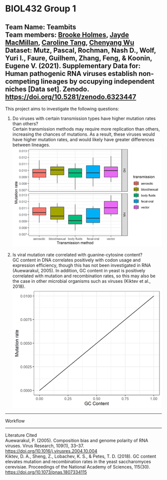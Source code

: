 # BIOL432 Group 1
Team Name: Teambits   
Team members: [Brooke Holmes](https://github.com/BrookeHolmes), [Jayde MacMillan](https://github.com/jaydealexandra), [Caroline Tang](https://github.com/carolinetang77), [Chenyang Wu](https://github.com/Wuris)  
Dataset: Mutz, Pascal, Rochman, Nash D., Wolf, Yuri I., Faure, Guilhem, Zhang, Feng, & Koonin, Eugene V. (2021). Supplementary Data for: Human pathogenic RNA viruses establish non-competing lineages by occupying independent niches [Data set]. Zenodo. https://doi.org/10.5281/zenodo.6323447
---
This project aims to investigate the following questions:  
1. Do viruses with certain transmission types have higher mutation rates than others?  
  Certain transmission methods may require more replication than others, increasing the chances of mutations. As a result, these viruses would have higher mutation rates, and would likely have greater differences between lineages.  
![Boxplots of transmission method vs mutation rate](https://github.com/carolinetang77/BIOL432-group1/raw/main/Predicted%20graphs/transmission-vs-mutation.png) 

2. Is viral mutation rate correlated with guanine-cytosine content?  
  GC content in DNA correlates positively with codon usage and expression efficiency, though this has not been investigated in RNA (Auewarakul, 2005). In addition, GC content in yeast is positively correlated with mutation and recombination rates, so this may also be the case in other microbial organisms such as viruses (Kiktev et al., 2018).
![Scatterplot of GC content vs mutation rate](https://github.com/carolinetang77/BIOL432-group1/raw/main/Predicted%20graphs/gc-vs-mutation.png)
  
---
Workflow

---
Literature Cited  
Auewarakul, P. (2005). Composition bias and genome polarity of RNA viruses. Virus Research, 109(1), 33–37. https://doi.org/10.1016/j.virusres.2004.10.004   
Kiktev, D. A., Sheng, Z., Lobachev, K. S., & Petes, T. D. (2018). GC content elevates mutation and recombination rates in the yeast saccharomyces cerevisiae. Proceedings of the National Academy of Sciences, 115(30). https://doi.org/10.1073/pnas.1807334115 
